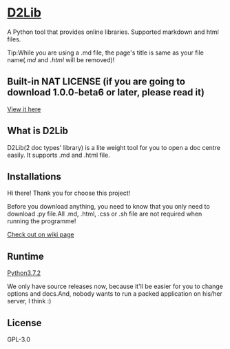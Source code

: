 # [D2Lib](https://github.com/ArthurZhou/D2Lib)
A Python tool that provides online libraries. Supported markdown and html files.

Tip:While you are using a .md file, the page's title is same as your file name(*.md* and *.html* will be removed)!

## Built-in NAT LICENSE (if you are going to download 1.0.0-beta6 or later, please read it)
[View it here](https://github.com/ArthurZhou/D2Lib/wiki/Bulit-in-NAT-LICENSE)

## What is D2Lib
D2Lib(2 doc types' library) is a lite weight tool for you to open a doc centre easily. It supports .md and .html file.

## Installations
Hi there! Thank you for choose this project!

Before you download anything, you need to know that you only need to download .py file.All .md, .html, .css or .sh file are not required when running the programme!

[Check out on wiki page](https://github.com/ArthurZhou/D2Lib/wiki/Installations)

## Runtime
[Python3.7.2](https://www.python.org/downloads/release/python-372/)

We only have source releases now, because it'll be easier for you to change options and docs.And, nobody wants to run a packed application on his/her server, I think :)

## License
GPL-3.0
